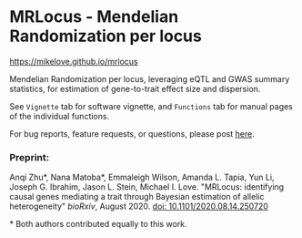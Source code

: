 # MRLocus - Mendelian Randomization per locus

<https://mikelove.github.io/mrlocus>

Mendelian Randomization per locus, leveraging eQTL
and GWAS summary statistics, for estimation of gene-to-trait
effect size and dispersion.

See `Vignette` tab for software vignette, and `Functions` tab for
manual pages of the individual functions.

For bug reports, feature requests, or questions, please post 
[here](https://github.com/mikelove/mrlocus/issues/new/choose).

### Preprint:

Anqi Zhu\*, Nana Matoba\*, Emmaleigh Wilson, Amanda L. Tapia, Yun Li,
Joseph G. Ibrahim, Jason L. Stein, Michael I. Love.
"MRLocus: identifying causal genes mediating a trait through Bayesian
estimation of allelic heterogeneity"
*bioRxiv*, August 2020.
[doi: 10.1101/2020.08.14.250720](https://doi.org/10.1101/2020.08.14.250720)

\* Both authors contributed equally to this work.
